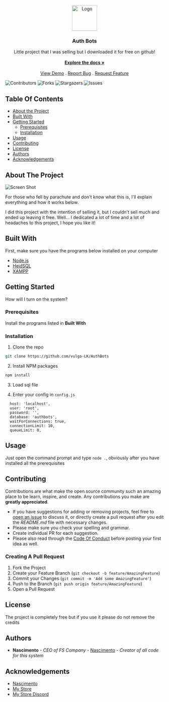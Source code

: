 <br/>
<p align="center">
  <a href="https://github.com/vulgo-LK/AuthBots">
    <img src="https://cdn.discordapp.com/attachments/969669528634155048/1019339930096377916/No_Background_Logo___FS_Community.png?ex=661edbc9&is=660c66c9&hm=7ce960b34d99b898c5295b7c78a1cba4e6d8ea92d6adac2b4a8b537f20893d11&" alt="Logo" width="80" height="80">
  </a>

  <h3 align="center">Auth Bots</h3>

  <p align="center">
    Little project that I was selling but I downloaded it for free on github!
    <br/>
    <br/>
    <a href="https://github.com/vulgo-LK/AuthBots"><strong>Explore the docs »</strong></a>
    <br/>
    <br/>
    <a href="https://github.com/vulgo-LK/AuthBots">View Demo</a>
    .
    <a href="https://github.com/vulgo-LK/AuthBots/issues">Report Bug</a>
    .
    <a href="https://github.com/vulgo-LK/AuthBots/issues">Request Feature</a>
  </p>
</p>

![Contributors](https://img.shields.io/github/contributors/vulgo-LK/AuthBots?color=dark-green) ![Forks](https://img.shields.io/github/forks/vulgo-LK/AuthBots?style=social) ![Stargazers](https://img.shields.io/github/stars/vulgo-LK/AuthBots?style=social) ![Issues](https://img.shields.io/github/issues/vulgo-LK/AuthBots) 

## Table Of Contents

* [About the Project](#about-the-project)
* [Built With](#built-with)
* [Getting Started](#getting-started)
  * [Prerequisites](#prerequisites)
  * [Installation](#installation)
* [Usage](#usage)
* [Contributing](#contributing)
* [License](#license)
* [Authors](#authors)
* [Acknowledgements](#acknowledgements)

## About The Project

![Screen Shot](https://cdn.discordapp.com/attachments/1167953739299172492/1226359548894249051/image.png?ex=66247b55&is=66120655&hm=85cc41cf7e8ca4b46e7716397c4d66773af4be0f162bbd18993c79f0435d66a6&)

For those who fell by parachute and don't know what this is, I'll explain everything and how it works below.

I did this project with the intention of selling it, but I couldn't sell much and ended up leaving it free. Well... I dedicated a lot of time and a lot of headaches to this project, I hope you like it!

## Built With

First, make sure you have the programs below installed on your computer

* [Node.js](https://nodejs.org/en/download)
* [HeidSQL](https://www.heidisql.com/download.php?download=installer)
* [XAMPP](https://www.apachefriends.org/pt_br/index.html)

## Getting Started

How will I turn on the system?

### Prerequisites

Install the programs listed in **Built With**

### Installation

1. Clone the repo

```sh
git clone https://github.com/vulgo-LK/AuthBots
```

2. Install NPM packages

```sh
npm install
```

3. Load sql file

4. Enter your config in  `config.js`

```JS
  host: 'localhost',
  user: 'root',
  password: '',
  database: 'authbots',
  waitForConnections: true,
  connectionLimit: 10,
  queueLimit: 0,
```

## Usage

Just open the command prompt and type `node .`, obviously after you have installed all the prerequisites

## Contributing

Contributions are what make the open source community such an amazing place to be learn, inspire, and create. Any contributions you make are **greatly appreciated**.
* If you have suggestions for adding or removing projects, feel free to [open an issue](https://github.com/vulgo-LK/AuthBots/issues/new) to discuss it, or directly create a pull request after you edit the *README.md* file with necessary changes.
* Please make sure you check your spelling and grammar.
* Create individual PR for each suggestion.
* Please also read through the [Code Of Conduct](https://github.com/vulgo-LK/AuthBots/blob/main/CODE_OF_CONDUCT.md) before posting your first idea as well.

### Creating A Pull Request

1. Fork the Project
2. Create your Feature Branch (`git checkout -b feature/AmazingFeature`)
3. Commit your Changes (`git commit -m 'Add some AmazingFeature'`)
4. Push to the Branch (`git push origin feature/AmazingFeature`)
5. Open a Pull Request

## License

The project is completely free but if you use it please do not remove the credits

## Authors

* **Nascimento** - *CEO of FS Company* - [Nascimento](https://discord.gg/fscommunity) - *Creator of all code for this system*

## Acknowledgements

* [Nascimento](https://github.com/vulgo-LK/)
* [My Store](https://github.com/FS-Community)
* [My Store Discord](https://discord.gg/Az9YY95NwN)
